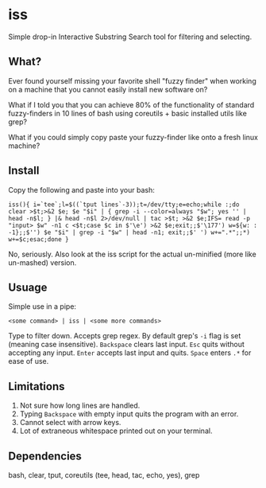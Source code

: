 # iss

Simple drop-in Interactive Substring Search tool for filtering and selecting.

## What?
Ever found yourself missing your favorite shell "fuzzy finder" when working on a machine that you cannot easily install new software on?

What if I told you that you can achieve 80% of the functionality of standard fuzzy-finders in 10 lines of bash using coreutils + basic installed utils like grep? 

What if you could simply copy paste your fuzzy-finder like onto a fresh linux machine?

## Install

Copy the following and paste into your bash:
```
iss(){ i=`tee`;l=$((`tput lines`-3));t=/dev/tty;e=echo;while :;do clear >$t;>&2 $e; $e "$i" | { grep -i --color=always "$w"; yes '' | head -n$l; } |& head -n$l 2>/dev/null | tac >$t; >&2 $e;IFS= read -p "input> $w" -n1 c <$t;case $c in $'\e') >&2 $e;exit;;$'\177') w=${w: : -1};;$'') $e "$i" | grep -i "$w" | head -n1; exit;;$' ') w+=".*";;*) w+=$c;esac;done }
```

No, seriously. Also look at the iss script for the actual un-minified (more like un-mashed) version.

## Usuage

Simple use in a pipe:
```
<some command> | iss | <some more commands>
```

Type to filter down. Accepts grep regex. By default grep's `-i` flag is set (meaning case insensitive). `Backspace` clears last input. `Esc` quits without accepting any input. `Enter` accepts last input and quits. `Space` enters `.*` for ease of use.

## Limitations

1. Not sure how long lines are handled.
2. Typing `Backspace` with empty input quits the program with an error.
3. Cannot select with arrow keys.
4. Lot of extraneous whitespace printed out on your terminal.

## Dependencies

bash, clear, tput, coreutils (tee, head, tac, echo, yes), grep
